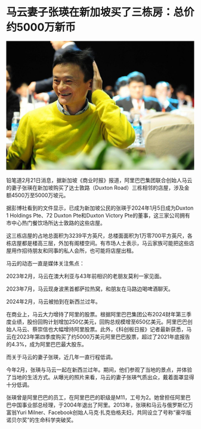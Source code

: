 # 马云妻子张瑛在新加坡买了三栋房：总价约5000万新币

![c16e3977c36e93be312da3dd2537361f.jpg](https://raw.githubusercontent.com/qqhsx/qqnews_image/main/2024/02/21/马云妻子张瑛在新加坡买了三栋房：总价约5000万新币/c16e3977c36e93be312da3dd2537361f.jpg)

铅笔道2月21日消息，据新加坡《商业时报》报道，阿里巴巴集团联合创始人马云的妻子张瑛在新加坡购买了达士敦路（Duxton
Road）三栋相邻的店屋，涉及金额4500万至5000万坡元。

据彭博社看到的文件显示，已成为新加坡公民的张瑛于2024年1月5日成为Duxton 1 Holdings Pte、72 Duxton Pte和Duxton
Victory Pte的董事，这三家公司拥有市中心热门餐饮场所达士敦路的这些店屋。

这三栋店屋的占地总面积为3239平方英尺，总楼面面积为1万零700平方英尺，各栋店屋都是楼高三层，外加有阁楼空间。有市场人士表示，马云家族可能把这些店屋用作招待朋友和同事的私人会所，也可能将店屋出租。

马云的动态一直是媒体关注焦点：

2023年2月，马云在澳大利亚与43年前相识的老朋友莫利一家见面。

2023年7月，马云现身波黑首都萨拉热窝，和朋友在马路边喝啤酒聊天。

2024年2月，马云被拍到在新西兰过年。

在商业上，马云大力增持了阿里的股票。根据阿里巴巴集团公布2024财年第三季度业绩，股份回购计划增加250亿美元，回购总规模增至650亿美元。阿里巴巴创始人马云、蔡崇信也大幅增持阿里股票。此外，《科创板日报》记者最新获悉，马云在2023年第四季度购买了约5000万美元阿里巴巴股票，超过了2021年底报告的4.3%，成为阿里巴巴最大股东。

而关于马云的妻子张瑛，近几年一直行程低调。

今年2月，张瑛与马云一起在新西兰过年。期间，他们参观了当地的景点，并体验了当地的生活方式。从曝光的照片来看，马云的妻子张瑛气质出众，戴着面罩显得十分低调。

张瑛曾是阿里巴巴的员工，在阿里巴巴的职级是M11，工号为2。她曾担任阿里巴巴中国事业部总经理，于2004年退出了阿里。2013年，张瑛和马云与俄罗斯亿万富翁Yuri
Milner、Facebook创始人马克·扎克伯格夫妇，共同设立了号称“豪华版诺贝尔奖”的生命科学突破奖。

